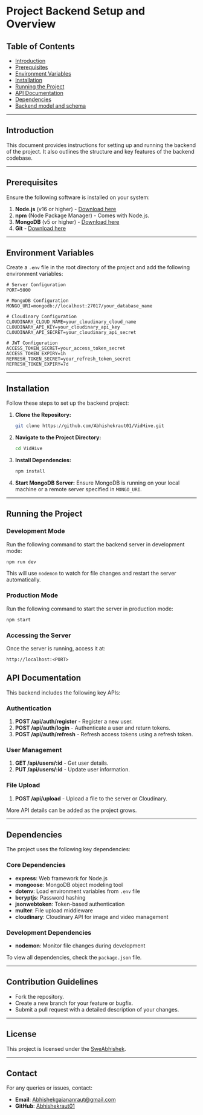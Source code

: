 # Project Backend Setup and Overview

## Table of Contents
- [Introduction](#introduction)
- [Prerequisites](#prerequisites)
- [Environment Variables](#environment-variables)
- [Installation](#installation)
- [Running the Project](#running-the-project)
- [API Documentation](#api-documentation)
- [Dependencies](#dependencies)
- [Backend model and schema ](https://app.eraser.io/workspace/Zi10EPuo91Yn4oiM0bJS)

---

## Introduction
This document provides instructions for setting up and running the backend of the project. It also outlines the structure and key features of the backend codebase.

---

## Prerequisites
Ensure the following software is installed on your system:

1. **Node.js** (v16 or higher) - [Download here](https://nodejs.org/)
2. **npm** (Node Package Manager) - Comes with Node.js.
3. **MongoDB** (v5 or higher) - [Download here](https://www.mongodb.com/try/download/community)
4. **Git** - [Download here](https://git-scm.com/)

---

## Environment Variables
Create a `.env` file in the root directory of the project and add the following environment variables:

```env
# Server Configuration
PORT=5000

# MongoDB Configuration
MONGO_URI=mongodb://localhost:27017/your_database_name

# Cloudinary Configuration
CLOUDINARY_CLOUD_NAME=your_cloudinary_cloud_name
CLOUDINARY_API_KEY=your_cloudinary_api_key
CLOUDINARY_API_SECRET=your_cloudinary_api_secret

# JWT Configuration
ACCESS_TOKEN_SECRET=your_access_token_secret
ACCESS_TOKEN_EXPIRY=1h
REFRESH_TOKEN_SECRET=your_refresh_token_secret
REFRESH_TOKEN_EXPIRY=7d
```

---

## Installation
Follow these steps to set up the backend project:

1. **Clone the Repository:**
   ```bash
   git clone https://github.com/Abhishekraut01/VidHive.git
   ```

2. **Navigate to the Project Directory:**
   ```bash
   cd VidHive
   ```

3. **Install Dependencies:**
   ```bash
   npm install
   ```

4. **Start MongoDB Server:**
   Ensure MongoDB is running on your local machine or a remote server specified in `MONGO_URI`.

---

## Running the Project

### Development Mode
Run the following command to start the backend server in development mode:
```bash
npm run dev
```
This will use `nodemon` to watch for file changes and restart the server automatically.

### Production Mode
Run the following command to start the server in production mode:
```bash
npm start
```

### Accessing the Server
Once the server is running, access it at:
```
http://localhost:<PORT>
```

## API Documentation
This backend includes the following key APIs:

### Authentication
1. **POST /api/auth/register** - Register a new user.
2. **POST /api/auth/login** - Authenticate a user and return tokens.
3. **POST /api/auth/refresh** - Refresh access tokens using a refresh token.

### User Management
1. **GET /api/users/:id** - Get user details.
2. **PUT /api/users/:id** - Update user information.

### File Upload
1. **POST /api/upload** - Upload a file to the server or Cloudinary.

More API details can be added as the project grows.

---

## Dependencies
The project uses the following key dependencies:

### Core Dependencies
- **express**: Web framework for Node.js
- **mongoose**: MongoDB object modeling tool
- **dotenv**: Load environment variables from `.env` file
- **bcryptjs**: Password hashing
- **jsonwebtoken**: Token-based authentication
- **multer**: File upload middleware
- **cloudinary**: Cloudinary API for image and video management

### Development Dependencies
- **nodemon**: Monitor file changes during development

To view all dependencies, check the `package.json` file.

---

## Contribution Guidelines
-  Fork the repository.
-  Create a new branch for your feature or bugfix.
- Submit a pull request with a detailed description of your changes.

---

## License
This project is licensed under the [SweAbhishek](LICENSE).

---

## Contact
For any queries or issues, contact:
- **Email**: Abhishekgajananraut@gmail.com
- **GitHub**: [Abhishekraut01](https://github.com/Abhishekraut01)

